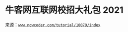 # 牛客网互联网校招大礼包 2021

来源：[`www.nowcoder.com/tutorial/10079/index`](https://www.nowcoder.com/tutorial/10079/index)